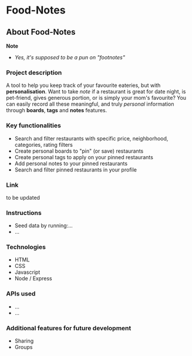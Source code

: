 # Food-Notes

## About **Food-Notes**

**Note** 
* _Yes, it's supposed to be a pun on "footnotes"_

### Project description
A tool to help you keep track of your favourite eateries, but with **personalisation**. Want to take _note_ if a restaurant is great for date night, is pet-friend, gives generous portion, or is simply your mom's favourite? You can easily record all these meaningful, and truly _personal_ information through **boards**, **tags** and **notes** features.

### Key functionalities
* Search and filter restaurants with specific price, neighborhood, categories, rating filters
* Create personal boards to "pin" (or save) restaurants
* Create personal tags to apply on your pinned restaurants
* Add personal notes to your pinned restaurants
* Search and filter pinned restaurants in your profile

### Link
to be updated

### Instructions
* Seed data by running:...
* ...
### Technologies
* HTML
* CSS
* Javascript
* Node / Express

### APIs used
* ...
* ...

### Additional features for future development
* Sharing
* Groups
